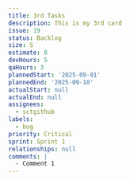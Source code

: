 ```yaml
---
title: 3rd Tasks
description: This is my 3rd card
issue: 19
status: Backlog
size: S
estimate: 8
devHours: 5
qaHours: 3
plannedStart: '2025-09-01'
plannedEnd: '2025-09-10'
actualStart: null
actualEnd: null
assignees:
  - sctgithub
labels:
  - bug
priority: Critical
sprint: Sprint 1
relationships: null
comments: |
  - Comment 1
---
```


